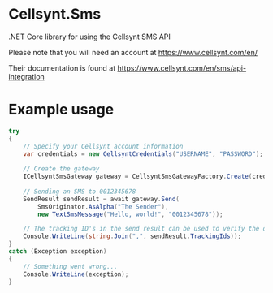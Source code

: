 # Cellsynt.Sms
.NET Core library for using the Cellsynt SMS API

Please note that you will need an account at https://www.cellsynt.com/en/

Their documentation is found at https://www.cellsynt.com/en/sms/api-integration

# Example usage

```C#
try
{
    // Specify your Cellsynt account information
    var credentials = new CellsyntCredentials("USERNAME", "PASSWORD");
    
    // Create the gateway
    ICellsyntSmsGateway gateway = CellsyntSmsGatewayFactory.Create(credentials);
    
    // Sending an SMS to 0012345678
    SendResult sendResult = await gateway.Send(
        SmsOriginator.AsAlpha("The Sender"),
        new TextSmsMessage("Hello, world!", "0012345678"));

    // The tracking ID's in the send result can be used to verify the delivery
    Console.WriteLine(string.Join(",", sendResult.TrackingIds));
}
catch (Exception exception)
{
    // Something went wrong...
    Console.WriteLine(exception);
}

